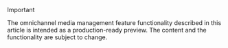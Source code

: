 > [!IMPORTANT]
> The omnichannel media management feature functionality described in this article is intended as a production-ready preview. The content and the functionality are subject to change.